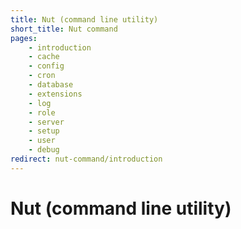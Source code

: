 ```yaml
---
title: Nut (command line utility)
short_title: Nut command
pages:
    - introduction
    - cache
    - config
    - cron
    - database
    - extensions
    - log
    - role
    - server
    - setup
    - user
    - debug
redirect: nut-command/introduction
---
```

Nut (command line utility)
==========================
